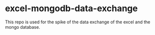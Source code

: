 # excel-mongodb-data-exchange
This repo is used for the spike of the data exchange  of the excel and the mongo database.
